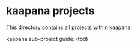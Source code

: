 # kaapana projects

This directory contains all projects within kaapana.

kaapana sub-project guide: (tbd)